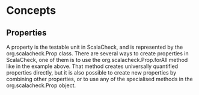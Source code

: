 # Concepts

## Properties

A property is the testable unit in ScalaCheck, and is represented by the org.scalacheck.Prop class. There are several ways to create properties in ScalaCheck, one of them is to use the org.scalacheck.Prop.forAll method like in the example above. That method creates universally quantified properties directly, but it is also possible to create new properties by combining other properties, or to use any of the specialised methods in the org.scalacheck.Prop object.
